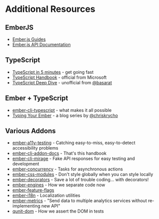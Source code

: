# Additional Resources

## EmberJS
- [Ember.js Guides](https://guides.emberjs.com)
- [Ember.js API Documentation](https://emberjs.com/api/ember/release)

## TypeScript
- [TypeScript in 5 minutes](https://www.typescriptlang.org/docs/handbook/typescript-in-5-minutes.html) - get going fast
- [TypeScript Handbook](https://www.typescriptlang.org/docs/handbook/basic-types.html) - official from Microsoft
- [TypeScript Deep Dive](https://basarat.gitbooks.io/typescript/) - unofficial from [@basarat](http://basarat.com)

## Ember + TypeScript
- [ember-cli-typescript](https://github.com/typed-ember/ember-cli-typescript/blob/master/README.md) - what makes it all possible
- [Typing Your Ember](https://www.chriskrycho.com/typing-your-ember.html) - a blog series by [@chriskrycho](https://www.chriskrycho.com/about.html)

## Various Addons
- [ember-a11y-testing](https://github.com/ember-a11y/ember-a11y-testing) - Catching easy-to-miss, easy-to-detect accessibility problems
- [ember-cli-addon-docs](https://github.com/ember-learn/ember-cli-addon-docs) - That's this handbook
- [ember-cli-mirage](http://www.ember-cli-mirage.com) - Fake API responses for easy testing and development
- [ember-concurrency](http://ember-concurrency.com/docs/introduction/) - Tasks for asynchronous actions
- [ember-css-modules](https://github.com/salsify/ember-css-modules) - Don't style globally when you can style locally
- [ember-decorators](https://github.com/ember-decorators/ember-decorators) - Save a lot of trouble coding… with decorators!
- [ember-engines](https://github.com/ember-engines/ember-engines) - How we separate code now
- [ember-feature-flags](https://github.com/kategengler/ember-feature-flags)
- [ember-i18n](https://github.com/jamesarosen/ember-i18n) - Localization utilities
- [ember-metrics](https://github.com/poteto/ember-metrics) - "Send data to multiple analytics services without re-implementing new API"
- [qunit-dom](https://github.com/simplabs/qunit-dom) - How we assert the DOM in tests
